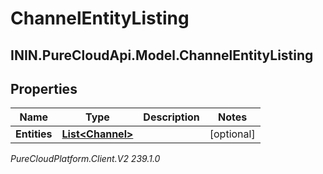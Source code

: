 # ChannelEntityListing

## ININ.PureCloudApi.Model.ChannelEntityListing

## Properties

|Name | Type | Description | Notes|
|------------ | ------------- | ------------- | -------------|
| **Entities** | [**List&lt;Channel&gt;**](Channel) |  | [optional] |



_PureCloudPlatform.Client.V2 239.1.0_
